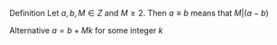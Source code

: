 Definition
Let $a, b, M \in Z \text{ and } M \geq 2$. Then $a \equiv b$ means that $M | (a-b)$

Alternative
$a = b + Mk$ for some integer $k$
